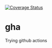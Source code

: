 [![Coverage Status](https://coveralls.io/repos/github/vecxoz/gha/badge.svg?branch=dev)](https://coveralls.io/github/vecxoz/gha?branch=dev)

# gha
Trying github actions

